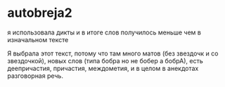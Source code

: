 # autobreja2
я использовала дикты и в итоге слов получилось меньше чем в изначальном тексте


Я выбрала этот текст, потому что там много матов (без звездочк и со звездочкой), новых слов (типа бобра но не бобер а бобрА), есть деепричастия, причастия, междометия, и в целом в анекдотах разговорная речь.
